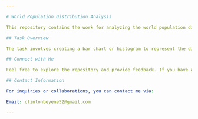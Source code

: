 ```yaml
---

# World Population Distribution Analysis

This repository contains the work for analyzing the world population distribution, focusing on visualizing the distribution of a categorical or continuous variable.

## Task Overview

The task involves creating a bar chart or histogram to represent the distribution of a variable, such as age or gender, within the world population dataset. This visualization helps uncover trends and patterns in the data.

## Connect with Me

Feel free to explore the repository and provide feedback. If you have any questions or want to discuss data analysis, feel free to reach out.

## Contact Information

For inquiries or collaborations, you can contact me via:

Email: clintonbeyene52@gmail.com  

---
```

